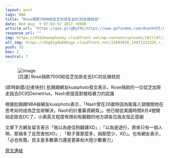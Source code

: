 ```yaml
---
layout: post
tags: NBA
title: "Rose捐款7000給從芝加哥走去DC的反槍枝民"
date: Wed Aug  9 07:03:57 2017 +0800
article_url: "https://goo.gl/gBy292;https://www.gofundme.com/dnash425;http://www.afterschoolmatters.org"
response_url: ""
img: https://d3d2maoophos6y.cloudfront.net/wp-content/uploads/2017/07/21093637/AP_156325638507.jpg
all_img: https://d2g8igdw686xgo.cloudfront.net/21093638_14971321320_r.jpg
push: 35
boo: 2
neutral: 7
---
```


<figure>
<img src="https://d3d2maoophos6y.cloudfront.net/wp-content/uploads/2017/07/21093637/AP_156325638507.jpg" alt="image">
<figcaption>
[花邊] Rose捐款7000給從芝加哥走去DC的反槍枝民
</figcaption>
</figure>



[即時新聞/記者快抄] 批踢踢網友kuaiphoto發文表示，Rose捐款的一位從芝加哥走路去DC的Demetrius，Nash來提高對槍枝暴力的認識

根據批踢踢NBA板網友kuaiphoto表示，「Nash曾在26歲時因為販毒入獄期間他在思考如何成為芝加哥解決，Nash的計畫募資網頁」。他已經從美國時間8月4號開始走路去DC了，小弟英文程度有限如有翻錯的地方請各位版友指正感謝

文章下方網友留言表示「我以為是估狗翻譯XD」;「以為是遊行，原來只有一個人啊，那捐多了反而害他XD」; 「鞋子賣那麼多，捐那麼少，XD」。也有網友表示，「必也有斃，民主是多數暴力還是更甚如大陸少數暴力」

<a href = "https://www.ptt.cc/bbs/NBA/M.1502233444.A.C8B.html">原文連結</a>

